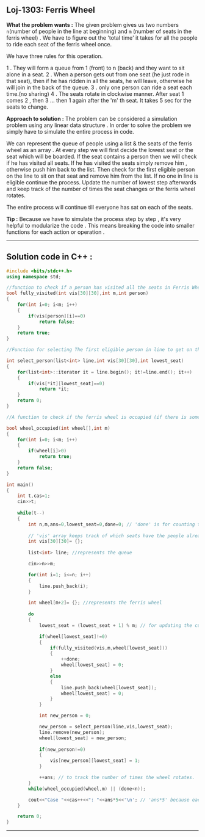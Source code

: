 ## Loj-1303: Ferris Wheel 

**What the problem wants :** The given problem gives us two numbers `n`(number of people in the line at beginning) and `m` (number of seats in the ferris wheel) . We have to figure out the 'total time' it takes for all the people to ride each seat of the ferris wheel once.

We have three rules for this operation.

1 . They will form a queue from 1 (front) to n (back) and they want to sit alone in a seat. 
2 . When a person gets out from one seat (he just rode in that seat), then if he has ridden in all the seats, he will leave, otherwise he will join in the back of the queue.
3 . only one person can ride a seat each time.(no sharing)
4 . The seats rotate in clockwise manner. After seat 1 comes 2 , then 3 ... then 1 again after the 'm' th seat. It takes 5 sec for the seats to change.


**Approach to solution :** The problem can be considered a simulation problem using any linear data structure . In order to solve the problem we simply have to simulate the entire process in code. 

We can represent the queue of people using a list & the seats of the ferris wheel as an array . At every step we will first decide the lowest seat or the seat which will be boarded. If the seat contains a person then we will check if he has visited all seats. If he has visited the seats simply remove him , otherwise push him back to the list. Then check for the first eligible person on the line to sit on that seat and remove him from the list. If no one in line is eligible continue the process. Update the number of lowest step afterwards and keep track of the number of times the seat changes or the ferris wheel rotates.

The entire process will continue till everyone has sat on each of the seats.

**Tip :** Because we have to simulate the process step by step , it's very helpful to modularize the code . This means breaking the code into smaller functions for each action or operation .

---
## Solution code in C++ :
```cpp
#include <bits/stdc++.h>
using namespace std;

//function to check if a person has visited all the seats in Ferris Wheel
bool fully_visited(int vis[30][30],int m,int person)
{
    for(int i=0; i<m; i++)
    {
        if(vis[person][i]==0)
            return false;
    }
    return true;
}

//Function for selecting The first eligible person in line to get on the ferris wheel

int select_person(list<int> line,int vis[30][30],int lowest_seat)
{
    for(list<int>::iterator it = line.begin(); it!=line.end(); it++)
    {
        if(vis[*it][lowest_seat]==0)
            return *it;
    }
    return 0;
}

//A function to check if the ferris wheel is occupied (if there is someone on any of the seats)

bool wheel_occupied(int wheel[],int m)
{
    for(int i=0; i<m; i++)
    {
        if(wheel[i]>0)
            return true;
    }
    return false;
}

int main()
{
    int t,cas=1;
    cin>>t;
    
    while(t--)
    {
        int n,m,ans=0,lowest_seat=0,done=0; // 'done' is for counting the number of people who have ridden in each seat on the ferris wheel.
        
        // 'vis' array keeps track of which seats have the people already sat at.
        int vis[30][30]= {};
        
        list<int> line; //represents the queue

        cin>>n>>m;

        for(int i=1; i<=n; i++)
        {
            line.push_back(i);
        }

        int wheel[m+2]= {}; //represents the ferris wheel 
        
        do
        {
            lowest_seat = (lowest_seat + 1) % m; // for updating the current lowest seat.

            if(wheel[lowest_seat]!=0)
            {
                if(fully_visited(vis,m,wheel[lowest_seat]))
                {
                    ++done;
                    wheel[lowest_seat] = 0;
                }
                else
                {
                    line.push_back(wheel[lowest_seat]);
                    wheel[lowest_seat] = 0;
                }
            }

            int new_person = 0;

            new_person = select_person(line,vis,lowest_seat);
            line.remove(new_person);
            wheel[lowest_seat] = new_person;
            
            if(new_person!=0)
            {
                vis[new_person][lowest_seat] = 1;
            }

            ++ans; // to track the number of times the wheel rotates.
        }
        while(wheel_occupied(wheel,m) || (done<n)); 

        cout<<"Case "<<cas++<<": "<<ans*5<<'\n'; // 'ans*5' because each rotation or change of position of seats takes 5 units of time.
    }

    return 0;
}

```
---